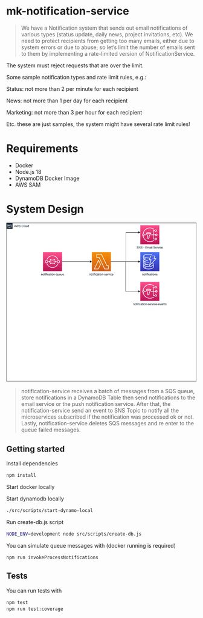 # mk-notification-service

> We have a Notification system that sends out email notifications of various types (status update, daily news, project invitations, etc). We need to protect recipients from getting too many emails, either due to system errors or due to abuse, so let’s limit the number of emails sent to them by implementing a rate-limited version of NotificationService.

The system must reject requests that are over the limit.

Some sample notification types and rate limit rules, e.g.:

Status: not more than 2 per minute for each recipient

News: not more than 1 per day for each recipient

Marketing: not more than 3 per hour for each recipient

Etc. these are just samples, the system might have several rate limit rules!

# Requirements
* Docker
* Node.js 18
* DynamoDB Docker Image
* AWS SAM

# System Design
![System Design](system-design.png "Notification Service System Design")

> notification-service receives a batch of messages from a SQS queue, store notifications in a DynamoDB Table then send notifications to the email service or the push notification service. After that, the notification-service send an event to SNS Topic to notify all the microservices subscribed if the notification was processed ok or not. Lastly, notification-service deletes SQS messages and re enter to the queue failed messages.

## Getting started

Install dependencies

```bash
npm install
```

Start docker locally

Start dynamodb locally
```bash
./src/scripts/start-dynamo-local
```

Run create-db.js script
```bash
NODE_ENV=development node src/scripts/create-db.js
```

You can simulate queue messages with (docker running is required)
```
npm run invokeProcessNotifications
```

## Tests

You can run tests with
```bash
npm test
npm run test:coverage
```
